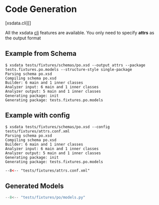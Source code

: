 # Code Generation

[xsdata.cli][]

All the xsdata [cli](https://xsdata.readthedocs.io/en/latest/codegen/intro/) features
are available. You only need to specify **attrs** as the output format

## Example from Schema

```console
$ xsdata tests/fixtures/schemas/po.xsd --output attrs --package tests.fixtures.po.models --structure-style single-package
Parsing schema po.xsd
Compiling schema po.xsd
Builder: 6 main and 1 inner classes
Analyzer input: 6 main and 1 inner classes
Analyzer output: 5 main and 1 inner classes
Generating package: init
Generating package: tests.fixtures.po.models
```

## Example with config

```console
$ xsdata tests/fixtures/schemas/po.xsd --config tests/fixtures/attrs.conf.xml
Parsing schema po.xsd
Compiling schema po.xsd
Builder: 6 main and 1 inner classes
Analyzer input: 6 main and 1 inner classes
Analyzer output: 5 main and 1 inner classes
Generating package: init
Generating package: tests.fixtures.po.models
```

```xml
--8<-- "tests/fixtures/attrs.conf.xml"
```

## Generated Models

```python
--8<-- "tests/fixtures/po/models.py"
```
